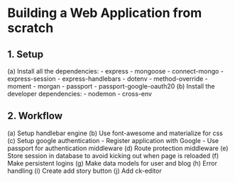 # Building a Web Application from scratch

## 1. Setup
(a) Install all the dependencies:
	- express
	- mongoose
	- connect-mongo
	- express-session
	- express-handlebars
	- dotenv
	- method-override
	- moment
	- morgan
	- passport
	- passport-google-oauth20
(b) Install the developer dependencies:
	- nodemon
	- cross-env

## 2. Workflow
(a) Setup handlebar engine
(b) Use font-awesome and materialize for css
(c) Setup google authentication
	- Register application with Google
	- Use passport for authentication middleware
(d) Route protection middleware
(e) Store session in database to avoid kicking out when page is reloaded
(f) Make persistent logins
(g) Make data models for user and blog
(h) Error handling
(i) Create add story button
(j) Add ck-editor



